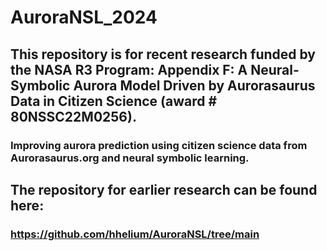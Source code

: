 # AuroraNSL_2024

## This repository is for recent research funded by the NASA R3 Program: Appendix F: A Neural-Symbolic Aurora Model Driven by Aurorasaurus Data in Citizen Science (award # 80NSSC22M0256).
   ### Improving aurora prediction using citizen science data from Aurorasaurus.org and neural symbolic learning.


## The repository for earlier research can be found here: 
  ### https://github.com/hhelium/AuroraNSL/tree/main

